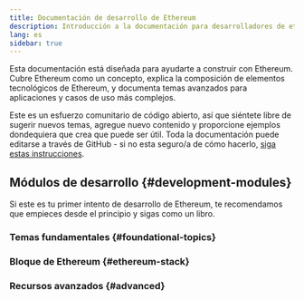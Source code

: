 ```yaml
---
title: Documentación de desarrollo de Ethereum
description: Introducción a la documentación para desarrolladores de ethereum.org.
lang: es
sidebar: true
---
```


Esta documentación está diseñada para ayudarte a construir con Ethereum. Cubre Ethereum como un concepto, explica la composición de elementos tecnológicos de Ethereum, y documenta temas avanzados para aplicaciones y casos de uso más complejos.

Este es un esfuerzo comunitario de código abierto, así que siéntete libre de sugerir nuevos temas, agregue nuevo contenido y proporcione ejemplos dondequiera que crea que puede ser útil. Toda la documentación puede editarse a través de GitHub - si no esta seguro/a de cómo hacerlo, [siga estas instrucciones](https://github.com/ethereum/ethereum-org-website/tree/dev/docs/editing-markdown.md).

## Módulos de desarrollo {#development-modules}

Si este es tu primer intento de desarrollo de Ethereum, te recomendamos que empieces desde el principio y sigas como un libro.

### Temas fundamentales {#foundational-topics}

<DeveloperDocsLinks headerId="foundational-topics" />

### Bloque de Ethereum {#ethereum-stack}

<DeveloperDocsLinks headerId="ethereum-stack" />

### Recursos avanzados {#advanced}

<DeveloperDocsLinks headerId="advanced" />
